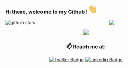 

  ### Hi there, welcome to my Github! <img src="https://github.com/ABSphreak/ABSphreak/blob/master/gifs/Hi.gif" width="30px">
  ![github stats](https://github-readme-stats.vercel.app/api?username=shikhacodes&show_icons=true) <img align='right' src="https://user-images.githubusercontent.com/64718956/95015370-13000300-066a-11eb-8133-db4921356b2e.gif" width="180">

 
<div align="center">
  
 <img src="https://user-images.githubusercontent.com/64718956/95015589-5e66e100-066b-11eb-908b-d46fcb1bacb6.png" height="10px">
  
 ### 📫 Reach me at:

 [![Twitter Badge](https://img.shields.io/badge/-@deadlydestny-1ca0f1?style=flat-square&labelColor=1ca0f1&logo=twitter&logoColor=white&link=https://twitter.com/deadlydestny)](https://twitter.com/deadlydestny)
 [![Linkedin Badge](https://img.shields.io/badge/-Shikha%20Rajpoot-blue?style=flat-square&logo=Linkedin&logoColor=white&link=https://www.linkedin.com/in/shikharajpoot/)](https://www.linkedin.com/in/shikharajpoot/)
 
 
</div>


<!--
**shikhacodes/shikhacodes** is a ✨ _special_ ✨ repository because its `README.md` (this file) appears on your GitHub profile.

Here are some ideas to get you started:

- 🔭 I’m currently working on ...
- 🌱 I’m currently learning ...
- 👯 I’m looking to collaborate on ...
- 🤔 I’m looking for help with ...
- 💬 Ask me about ...
- 📫 How to reach me: ...
- 😄 Pronouns: ...
- ⚡ Fun fact: ...
-->
